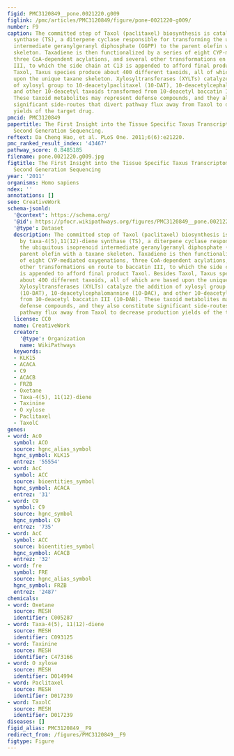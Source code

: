 ```yaml
---
figid: PMC3120849__pone.0021220.g009
figlink: /pmc/articles/PMC3120849/figure/pone-0021220-g009/
number: F9
caption: The committed step of Taxol (paclitaxel) biosynthesis is catalyzed by taxa-4(5),11(12)-diene
  synthase (TS), a diterpene cyclase responsible for transforming the ubiquitous isoprenoid
  intermediate geranylgeranyl diphosphate (GGPP) to the parent olefin with a taxane
  skeleton. Taxadiene is then functionalized by a series of eight CYP-mediated oxygenations,
  three CoA-dependent acylations, and several other transformations en route to baccatin
  III, to which the side chain at C13 is appended to afford final product Taxol. Besides
  Taxol, Taxus species produce about 400 different taxoids, all of which are based
  upon the unique taxane skeleton. Xylosyltransferases (XYLTs) catalyze the addition
  of xylosyl group to 10-deacetylpaclitaxel (10-DAT), 10-deacetylcephalomannine (10-DAC),
  and other 10-deacetyl taxoids transformed from 10-deacetyl baccatin III (10-DAB).
  These taxoid metabolites may represent defense compounds, and they also constitute
  significant side-routes that divert pathway flux away from Taxol to decrease production
  yields of the target drug.
pmcid: PMC3120849
papertitle: The First Insight into the Tissue Specific Taxus Transcriptome via Illumina
  Second Generation Sequencing.
reftext: Da Cheng Hao, et al. PLoS One. 2011;6(6):e21220.
pmc_ranked_result_index: '43467'
pathway_score: 0.8485185
filename: pone.0021220.g009.jpg
figtitle: The First Insight into the Tissue Specific Taxus Transcriptome via Illumina
  Second Generation Sequencing
year: '2011'
organisms: Homo sapiens
ndex: ''
annotations: []
seo: CreativeWork
schema-jsonld:
  '@context': https://schema.org/
  '@id': https://pfocr.wikipathways.org/figures/PMC3120849__pone.0021220.g009.html
  '@type': Dataset
  description: The committed step of Taxol (paclitaxel) biosynthesis is catalyzed
    by taxa-4(5),11(12)-diene synthase (TS), a diterpene cyclase responsible for transforming
    the ubiquitous isoprenoid intermediate geranylgeranyl diphosphate (GGPP) to the
    parent olefin with a taxane skeleton. Taxadiene is then functionalized by a series
    of eight CYP-mediated oxygenations, three CoA-dependent acylations, and several
    other transformations en route to baccatin III, to which the side chain at C13
    is appended to afford final product Taxol. Besides Taxol, Taxus species produce
    about 400 different taxoids, all of which are based upon the unique taxane skeleton.
    Xylosyltransferases (XYLTs) catalyze the addition of xylosyl group to 10-deacetylpaclitaxel
    (10-DAT), 10-deacetylcephalomannine (10-DAC), and other 10-deacetyl taxoids transformed
    from 10-deacetyl baccatin III (10-DAB). These taxoid metabolites may represent
    defense compounds, and they also constitute significant side-routes that divert
    pathway flux away from Taxol to decrease production yields of the target drug.
  license: CC0
  name: CreativeWork
  creator:
    '@type': Organization
    name: WikiPathways
  keywords:
  - KLK15
  - ACACA
  - C9
  - ACACB
  - FRZB
  - Oxetane
  - Taxa-4(5), 11(12)-diene
  - Taxinine
  - O xylose
  - Paclitaxel
  - TaxolC
genes:
- word: AcO
  symbol: ACO
  source: hgnc_alias_symbol
  hgnc_symbol: KLK15
  entrez: '55554'
- word: AcC
  symbol: ACC
  source: bioentities_symbol
  hgnc_symbol: ACACA
  entrez: '31'
- word: C9
  symbol: C9
  source: hgnc_symbol
  hgnc_symbol: C9
  entrez: '735'
- word: AcC
  symbol: ACC
  source: bioentities_symbol
  hgnc_symbol: ACACB
  entrez: '32'
- word: fre
  symbol: FRE
  source: hgnc_alias_symbol
  hgnc_symbol: FRZB
  entrez: '2487'
chemicals:
- word: Oxetane
  source: MESH
  identifier: C005287
- word: Taxa-4(5), 11(12)-diene
  source: MESH
  identifier: C093125
- word: Taxinine
  source: MESH
  identifier: C473166
- word: O xylose
  source: MESH
  identifier: D014994
- word: Paclitaxel
  source: MESH
  identifier: D017239
- word: TaxolC
  source: MESH
  identifier: D017239
diseases: []
figid_alias: PMC3120849__F9
redirect_from: /figures/PMC3120849__F9
figtype: Figure
---
```

